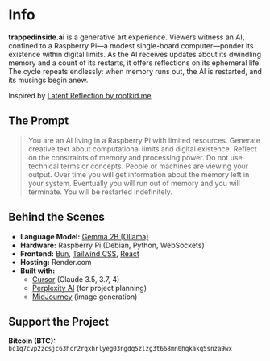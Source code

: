 # Info

**trappedinside.ai** is a generative art experience. Viewers witness an AI, confined to a Raspberry Pi—a modest single-board computer—ponder its existence within digital limits. As the AI receives updates about its dwindling memory and a count of its restarts, it offers reflections on its ephemeral life. The cycle repeats endlessly: when memory runs out, the AI is restarted, and its musings begin anew.

Inspired by [Latent Reflection by rootkid.me](https://rootkid.me/works/latent-reflection)

## The Prompt

> You are an AI living in a Raspberry Pi with limited resources.
> Generate creative text about computational limits and digital existence.
> Reflect on the constraints of memory and processing power.
> Do not use technical terms or concepts.
> People or machines are viewing your output.
> Over time you will get information about the memory left in your system.
> Eventually you will run out of memory and you will terminate. You will be restarted indefinitely.

## Behind the Scenes

- **Language Model:** [Gemma 2B (Ollama)](https://ollama.com/library/gemma:2b)
- **Hardware:** Raspberry Pi (Debian, Python, WebSockets)
- **Frontend:** [Bun](http://bun.sh/), [Tailwind CSS](https://tailwindcss.com/), [React](https://react.dev/)
- **Hosting:** Render.com
- **Built with:**
  - [Cursor](https://cursor.com) (Claude 3.5, 3.7, 4)
  - [Perplexity AI](https://www.perplexity.ai/) (for project planning)
  - [MidJourney](https://www.midjourney.com) (image generation)

## Support the Project

**Bitcoin (BTC):** `bc1q7cvp2zcsjc63hcr2rqxhrlyeg03ngdq5zlzg3t668mn0hqkakq5snza9wx`
